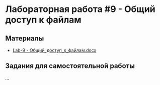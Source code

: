 # Лабораторная работа #9 - Общий доступ к файлам

## Материалы
- [Lab-9 - Общий_доступ_к_файлам.docx](https://github.com/xarll/vpr/blob/main/items/os1/lab9/Lab-9%20-%20%D0%9E%D0%B1%D1%89%D0%B8%D0%B9_%D0%B4%D0%BE%D1%81%D1%82%D1%83%D0%BF_%D0%BA_%D1%84%D0%B0%D0%B9%D0%BB%D0%B0%D0%BC.docx)

## Задания для самостоятельной работы
...

